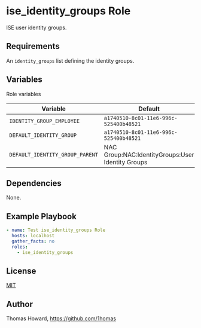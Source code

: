 # ise_identity_groups Role

ISE user identity groups.

## Requirements

An `identity_groups` list defining the identity groups.

## Variables

Role variables

| Variable | Default | Description |
| -------- | ------- | ----------- |
| `IDENTITY_GROUP_EMPLOYEE` | `a1740510-8c01-11e6-996c-525400b48521` | Employee |
| `DEFAULT_IDENTITY_GROUP` | `a1740510-8c01-11e6-996c-525400b48521` | Employee |
| `DEFAULT_IDENTITY_GROUP_PARENT` | NAC Group:NAC:IdentityGroups:User Identity Groups |  |

## Dependencies

None.

## Example Playbook

```yaml
- name: Test ise_identity_groups Role 
  hosts: localhost
  gather_facts: no
  roles:
    - ise_identity_groups
```

## License

[MIT](https://mit-license.org/)

## Author

Thomas Howard, <https://github.com/1homas>
